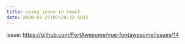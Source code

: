 ```yaml
---
title: using icons in react
date: 2020-07-27T07:24:22.581Z
---
```


issue: https://github.com/FortAwesome/vue-fontawesome/issues/14